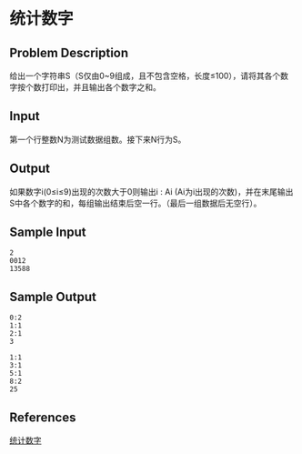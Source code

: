 # 统计数字

## Problem Description

给出一个字符串S（S仅由0~9组成，且不包含空格，长度≤100），请将其各个数字按个数打印出，并且输出各个数字之和。

## Input

第一个行整数N为测试数据组数。接下来N行为S。

## Output

如果数字i(0≤i≤9)出现的次数大于0则输出i : Ai (Ai为i出现的次数)，并在末尾输出S中各个数字的和，每组输出结束后空一行。（最后一组数据后无空行）。

## Sample Input

```
2
0012
13588
```

## Sample Output

```
0:2
1:1
2:1
3

1:1
3:1
5:1
8:2
25
```

## References

[统计数字](http://cpp.zjut.edu.cn/ShowProblem.aspx?ShowID=1092)
